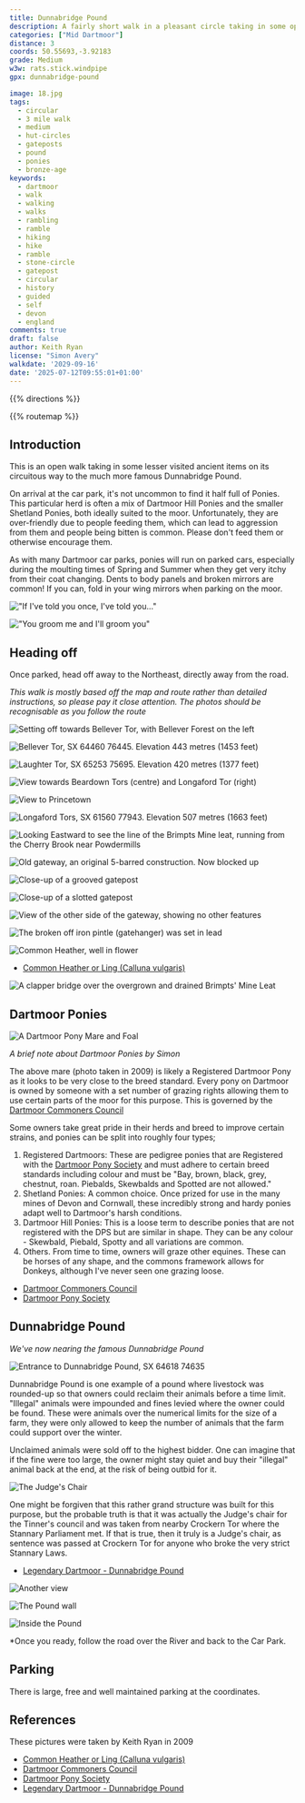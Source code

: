 ```yaml
---
title: Dunnabridge Pound
description: A fairly short walk in a pleasant circle taking in some open moorland, wide views and ancient history. 
categories: ["Mid Dartmoor"]
distance: 3
coords: 50.55693,-3.92183
grade: Medium
w3w: rats.stick.windpipe
gpx: dunnabridge-pound

image: 18.jpg
tags: 
  - circular 
  - 3 mile walk
  - medium
  - hut-circles
  - gateposts
  - pound
  - ponies
  - bronze-age
keywords: 
  - dartmoor
  - walk
  - walking
  - walks
  - rambling
  - ramble
  - hiking
  - hike
  - ramble
  - stone-circle
  - gatepost
  - circular
  - history
  - guided
  - self
  - devon
  - england
comments: true
draft: false
author: Keith Ryan
license: "Simon Avery"
walkdate: '2029-09-16'
date: '2025-07-12T09:55:01+01:00'
---
```


{{% directions %}}

{{% routemap %}}

## Introduction

This is an open walk taking in some lesser visited ancient items on its circuitous way to the much more famous Dunnabridge Pound.

On arrival at the car park, it's not uncommon to find it half full of Ponies. This particular herd is often a mix of Dartmoor Hill Ponies and the smaller Shetland Ponies, both ideally suited to the moor. Unfortunately, they are over-friendly due to people feeding them, which can lead to aggression from them and people being bitten is common. Please don't feed them or otherwise encourage them. 

As with many Dartmoor car parks, ponies will run on parked cars, especially during the moulting times of Spring and Summer when they get very itchy from their coat changing. Dents to body panels and broken mirrors are common! If you can, fold in your wing mirrors when parking on the moor.

!["If I've told you once, I've told you..."](1.jpg)

!["You groom me and I'll groom you"](2.jpg)

## Heading off

Once parked, head off away to the Northeast, directly away from the road.

*This walk is mostly based off the map and route rather than detailed instructions, so please pay it close attention. The photos should be recognisable as you follow the route*

![Setting off towards Bellever Tor, with Bellever Forest on the left](3.jpg)

![Bellever Tor, SX 64460 76445. Elevation 443 metres (1453 feet)](4.jpg)

![Laughter Tor, SX 65253 75695. Elevation 420 metres (1377 feet)](5.jpg)

![View towards Beardown Tors (centre) and Longaford Tor (right)](6.jpg)

![View to Princetown](7.jpg)

![Longaford Tors, SX 61560 77943. Elevation 507 metres (1663 feet)](8.jpg)

![Looking Eastward to see the line of the Brimpts Mine leat, running from the Cherry Brook near Powdermills](9.jpg)

![Old gateway, an original 5-barred construction. Now blocked up](10.jpg)

![Close-up of a grooved gatepost](11.jpg)

![Close-up of a slotted gatepost](12.jpg)

![View of the other side of the gateway, showing no other features](13.jpg)

![The broken off iron pintle (gatehanger) was set in lead](22.jpg)

![Common Heather, well in flower](14.jpg)

* [Common Heather or Ling (Calluna vulgaris)](http://en.wikipedia.org/wiki/Calluna)

![A clapper bridge over the overgrown and drained Brimpts' Mine Leat](15.jpg)

## Dartmoor Ponies

![A Dartmoor Pony Mare and Foal](16.jpg)

*A brief note about Dartmoor Ponies by Simon*

The above mare (photo taken in 2009) is likely a Registered Dartmoor Pony as it looks to be very close to the breed standard. Every pony on Dartmoor is owned by someone with a set number of grazing rights allowing them to use certain parts of the moor for this purpose. This is governed by the [Dartmoor Commoners Council](https://www.dartmoorcommonerscouncil.org.uk/) 

Some owners take great pride in their herds and breed to improve certain strains, and ponies can be split into roughly four types;

1. Registered Dartmoors: These are pedigree ponies that are Registered with the [Dartmoor Pony Society](https://dartmoorponysociety.com/) and must adhere to certain breed standards including colour and must be "Bay, brown, black, grey, chestnut, roan. Piebalds, Skewbalds and Spotted are not allowed."
2. Shetland Ponies: A common choice. Once prized for use in the many mines of Devon and Cornwall, these incredibly strong and hardy ponies adapt well to Dartmoor's harsh conditions.
3. Dartmoor Hill Ponies: This is a loose term to describe ponies that are not registered with the DPS but are similar in shape. They can be any colour - Skewbald, Piebald, Spotty and all variations are common. 
4. Others. From time to time, owners will graze other equines. These can be horses of any shape, and the commons framework allows for Donkeys, although I've never seen one grazing loose.

* [Dartmoor Commoners Council](https://www.dartmoorcommonerscouncil.org.uk/)
* [Dartmoor Pony Society](https://dartmoorponysociety.com/)

## Dunnabridge Pound

*We've now nearing the famous Dunnabridge Pound*

![Entrance to Dunnabridge Pound, SX 64618 74635](17.jpg) 

Dunnabridge Pound is one example of a pound where livestock was rounded-up so that owners could reclaim their animals before a time limit. "Illegal" animals were impounded and fines levied where the owner could be found. These were animals over the numerical limits for the size of a farm, they were only allowed to keep the number of animals that the farm could support over the winter. 

Unclaimed animals were sold off to the highest bidder. One can imagine that if the fine were too large, the owner might stay quiet and buy their "illegal" animal back at the end, at the risk of being outbid for it.

![The Judge's Chair](18.jpg)

One might be forgiven that this rather grand structure was built for this purpose, but the probable truth is that it was actually the Judge's chair for the Tinner's council and was taken from nearby Crockern Tor where the Stannary Parliament met. If that is true, then it truly is a Judge's chair, as sentence was passed at Crockern Tor for anyone who broke the very strict Stannary Laws.

* [Legendary Dartmoor - Dunnabridge Pound](https://www.legendarydartmoor.co.uk/2016/03/16/dunna_bridge/)

![Another view](19.jpg)

![The Pound wall](20.jpg)

![Inside the Pound](21.jpg)

*Once you ready, follow the road over the River and back to the Car Park.


## Parking 

There is large, free and well maintained parking at the coordinates.

## References

These pictures were taken by Keith Ryan in 2009

* [Common Heather or Ling (Calluna vulgaris)](http://en.wikipedia.org/wiki/Calluna)
* [Dartmoor Commoners Council](https://www.dartmoorcommonerscouncil.org.uk/)
* [Dartmoor Pony Society](https://dartmoorponysociety.com/)
* [Legendary Dartmoor - Dunnabridge Pound](https://www.legendarydartmoor.co.uk/2016/03/16/dunna_bridge/)
